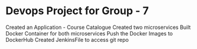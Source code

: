 ﻿# Devops Project for Group - 7

Created an Application - Course Catalogue
Created two microservices
Built Docker Container for both microservices
Push the Docker Images to DockerHub
Created JenkinsFile to access git repo
